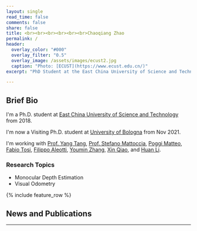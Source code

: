 ```yaml
---
layout: single
read_time: false
comments: false
share: false
title: <br><br><br><br><br><br>Chaoqiang Zhao
permalink: /
header:
  overlay_color: "#000"
  overlay_filter: "0.5"
  overlay_image: /assets/images/ecust2.jpg
  caption: "Photo: [ECUST](https://www.ecust.edu.cn/)"
excerpt: "PhD Student at the East China University of Science and Technology <br><br>"

---
```


## Brief Bio

I'm a Ph.D. student at [East China University of Science and Technology](https://www.ecust.edu.cn/) from 2018.

I'm now a Visiting Ph.D. student at [University of Bologna](https://www.unibo.it/en) from Nov 2021.

I'm working with [Prof. Yang Tang](http://www.ytangecust.com/), [Prof. Stefano Mattoccia](http://vision.deis.unibo.it/~smatt/Site/Home.html), [Poggi Matteo](https://mattpoggi.github.io/), [Fabio Tosi](http://vision.disi.unibo.it/~ftosi/), [Filippo Aleotti](https://filippoaleotti.github.io/website/), [Youmin Zhang](), [Xin Qiao](), and [Huan Li]().

### Research Topics
* Monocular Depth Estimation
* Visual Odometry

<div id='featured'></div>

{% include feature_row %}

## News and Publications

---
